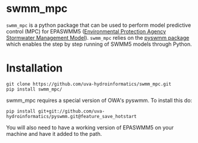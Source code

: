 # swmm_mpc 
`swmm_mpc` is a python package that can be used to perform model predictive control (MPC) for EPASWMM5 ([Environmental Protection Agency Stormwater Management Model](https://www.epa.gov/water-research/storm-water-management-model-swmm)). `swmm_mpc` relies on the [pyswmm package](https://github.com/OpenWaterAnalytics/pyswmm) which enables the step by step running of SWMM5 models through Python.  

# Installation
```
git clone https://github.com/uva-hydroinformatics/swmm_mpc.git
pip install swmm_mpc/
```
swmm\_mpc requires a special version of OWA's pyswmm. To install this do:

```
pip install git+git://github.com/uva-hydroinformatics/pyswmm.git@feature_save_hotstart
```

You will also need to have a working version of EPASWMM5 on your machine and have it added to the path.

